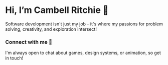 # Hi, I’m Cambell Ritchie 👋
Software development isn't just my job - it's where my passions for problem solving, creativity, and exploration intersect! 

<!---
- 👀 I’m interested in ...
- 🌱 I’m currently learning ...
- 💞️ I’m looking to collaborate on ...
### Fun fact ⚡
- --->

### Connect with me 🤝
I'm always open to chat about games, design systems, or animation, so get in touch!
  


<!---
pensivity/pensivity is a ✨ special ✨ repository because its `README.md` (this file) appears on your GitHub profile.
You can click the Preview link to take a look at your changes.
--->
